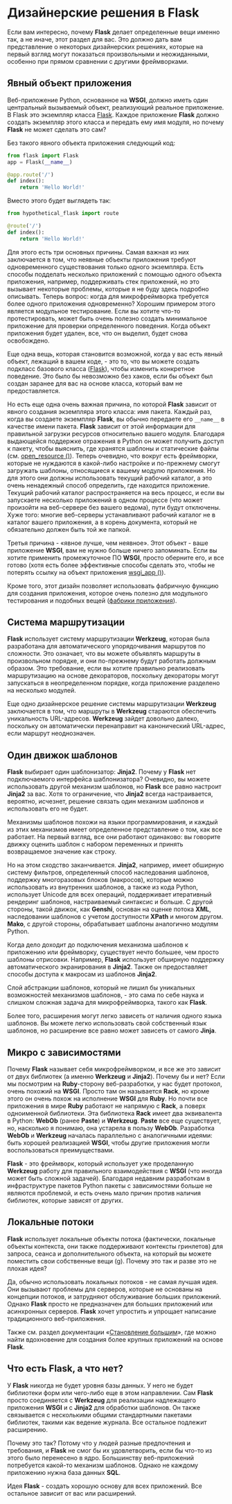 # Дизайнерские решения в Flask

Если вам интересно, почему **Flask** делает определенные вещи именно так, а не иначе, этот раздел для вас. Это должно дать вам представление о некоторых дизайнерских решениях, которые на первый взгляд могут показаться произвольными и неожиданными, особенно при прямом сравнении с другими фреймворками.

## Явный объект приложения

Веб-приложение Python, основанное на **WSGI**, должно иметь один центральный вызываемый объект, реализующий реальное приложение. В Flask это экземпляр класса [Flask](../api-dokumentaciya-flask/obekt-prilozheniya-flask.md#klass-flask-flask-import\_name-static\_url\_path-none-static\_folder-static-static\_host-none-host\_matching-false-subdomain\_matching-false-template\_folder-templates-instance\_path-none-instance\_relative\_config-false-root\_path-none). Каждое приложение **Flask** должно создать экземпляр этого класса и передать ему имя модуля, но почему **Flask** не может сделать это сам?

Без такого явного объекта приложения следующий код:

```python
from flask import Flask
app = Flask(__name__)

@app.route('/')
def index():
    return 'Hello World!'
```

Вместо этого будет выглядеть так:

```python
from hypothetical_flask import route

@route('/')
def index():
    return 'Hello World!'
```

Для этого есть три основных причины. Самая важная из них заключается в том, что неявные объекты приложения требуют одновременного существования только одного экземпляра. Есть способы подделать несколько приложений с помощью одного объекта приложения, например, поддерживать стек приложений, но это вызывает некоторые проблемы, которые я не буду здесь подробно описывать. Теперь вопрос: когда для микрофреймворка требуется более одного приложения одновременно? Хорошим примером этого является модульное тестирование. Если вы хотите что-то протестировать, может быть очень полезно создать минимальное приложение для проверки определенного поведения. Когда объект приложения будет удален, все, что он выделил, будет снова освобождено.

Еще одна вещь, которая становится возможной, когда у вас есть явный объект, лежащий в вашем коде, - это то, что вы можете создать подкласс базового класса ([Flask](../api-dokumentaciya-flask/obekt-prilozheniya-flask.md#klass-flask-flask-import\_name-static\_url\_path-none-static\_folder-static-static\_host-none-host\_matching-false-subdomain\_matching-false-template\_folder-templates-instance\_path-none-instance\_relative\_config-false-root\_path-none)), чтобы изменить конкретное поведение. Это было бы невозможно без хаков, если бы объект был создан заранее для вас на основе класса, который вам не предоставляется.

Но есть еще одна очень важная причина, по которой **Flask** зависит от явного создания экземпляра этого класса: имя пакета. Каждый раз, когда вы создаете экземпляр **Flask**, вы обычно передаете его `__name__` в качестве имени пакета. **Flask** зависит от этой информации для правильной загрузки ресурсов относительно вашего модуля. Благодаря выдающейся поддержке отражения в Python он может получить доступ к пакету, чтобы выяснить, где хранятся шаблоны и статические файлы (см. [open\_resource ()](../api-dokumentaciya-flask/obekt-prilozheniya-flask.md#open\_resource-resource-mode-rb)). Теперь очевидно, что вокруг есть фреймворки, которые не нуждаются в какой-либо настройке и по-прежнему смогут загружать шаблоны, относящиеся к вашему модулю приложения. Но для этого они должны использовать текущий рабочий каталог, а это очень ненадежный способ определить, где находится приложение. Текущий рабочий каталог распространяется на весь процесс, и если вы запускаете несколько приложений в одном процессе (что может произойти на веб-сервере без вашего ведома), пути будут отключены. Хуже того: многие веб-серверы устанавливают рабочий каталог не в каталог вашего приложения, а в корень документа, который не обязательно должен быть той же папкой.

Третья причина - «явное лучше, чем неявное». Этот объект - ваше приложение **WSGI**, вам не нужно больше ничего запоминать. Если вы хотите применить промежуточное ПО **WSGI**, просто оберните его, и все готово (хотя есть более эффективные способы сделать это, чтобы не потерять ссылку на объект приложения [wsgi\_app ()](../api-dokumentaciya-flask/obekt-prilozheniya-flask.md#wsgi\_app-environ-start\_response)).

Кроме того, этот дизайн позволяет использовать фабричную функцию для создания приложения, которое очень полезно для модульного тестирования и подобных вещей ([фабрики приложения](../patterny-flask/fabriki-prilozheniya-flask.md)).

## Система маршрутизации

**Flask** использует систему маршрутизации **Werkzeug**, которая была разработана для автоматического упорядочивания маршрутов по сложности. Это означает, что вы можете объявлять маршруты в произвольном порядке, и они по-прежнему будут работать должным образом. Это требование, если вы хотите правильно реализовать маршрутизацию на основе декораторов, поскольку декораторы могут запускаться в неопределенном порядке, когда приложение разделено на несколько модулей.

Еще одно дизайнерское решение системы маршрутизации **Werkzeug** заключается в том, что маршруты в **Werkzeug** стараются обеспечить уникальность URL-адресов. **Werkzeug** зайдет довольно далеко, поскольку он автоматически перенаправит на канонический URL-адрес, если маршрут неоднозначен.

## Один движок шаблонов

**Flask** выбирает один шаблонизатор: **Jinja2**. Почему у **Flask** нет подключаемого интерфейса шаблонизатора? Очевидно, вы можете использовать другой механизм шаблонов, но **Flask** все равно настроит **Jinja2** за вас. Хотя то ограничение, что **Jinja2** всегда настраивается, вероятно, исчезнет, решение связать один механизм шаблонов и использовать его не будет.

Механизмы шаблонов похожи на языки программирования, и каждый из этих механизмов имеет определенное представление о том, как все работает. На первый взгляд, все они работают одинаково: вы говорите движку оценить шаблон с набором переменных и принять возвращаемое значение как строку.

Но на этом сходство заканчивается. **Jinja2**, например, имеет обширную систему фильтров, определенный способ наследования шаблонов, поддержку многоразовых блоков (макросов), которые можно использовать из внутренних шаблонов, а также из кода Python, использует Unicode для всех операций, поддерживает итеративный рендеринг шаблонов, настраиваемый синтаксис и больше. С другой стороны, такой движок, как **Genshi**, основан на оценке потока **XML**, наследовании шаблонов с учетом доступности **XPath** и многом другом. **Mako**, с другой стороны, обрабатывает шаблоны аналогично модулям Python.

Когда дело доходит до подключения механизма шаблонов к приложению или фреймворку, существует нечто большее, чем просто шаблоны отрисовки. Например, **Flask** использует обширную поддержку автоматического экранирования в **Jinja2**. Также он предоставляет способы доступа к макросам из шаблонов **Jinja2**.

Слой абстракции шаблонов, который не лишил бы уникальных возможностей механизмов шаблонов, - это сама по себе наука и слишком сложная задача для микрофреймворка, такого как **Flask**.

Более того, расширения могут легко зависеть от наличия одного языка шаблонов. Вы можете легко использовать свой собственный язык шаблонов, но расширение все равно может зависеть от самого **Jinja**.

## Микро с зависимостями

Почему **Flask** называет себя микрофреймворком, и все же это зависит от двух библиотек (а именно **Werkzeug** и **Jinja2**). Почему бы и нет? Если мы посмотрим на **Ruby**-сторону веб-разработки, у нас будет протокол, очень похожий на **WSGI**. Просто там он называется **Rack**, но кроме этого он очень похож на исполнение **WSGI** для **Ruby**. Но почти все приложения в мире **Ruby** работают не напрямую с **Rack**, а поверх одноименной библиотеки. Эта библиотека **Rack** имеет два эквивалента в Python: **WebOb** (ранее **Paste**) и **Werkzeug**. **Paste** все еще существует, но, насколько я понимаю, она устарела в пользу **WebOb**. Разработка **WebOb** и **Werkzeug** началась параллельно с аналогичными идеями: быть хорошей реализацией **WSGI**, чтобы другие приложения могли воспользоваться преимуществами.

**Flask** - это фреймворк, который использует уже проделанную **Werkzeug** работу для правильного взаимодействия с **WSGI** (что иногда может быть сложной задачей). Благодаря недавним разработкам в инфраструктуре пакетов Python пакеты с зависимостями больше не являются проблемой, и есть очень мало причин против наличия библиотек, которые зависят от других.

## Локальные потоки

**Flask** использует локальные объекты потока (фактически, локальные объекты контекста, они также поддерживают контексты гринлетов) для запроса, сеанса и дополнительного объекта, на который вы можете поместить свои собственные вещи ([g](../api-dokumentaciya-flask/globalnyi-obekt-prilozheniya-flask.md#flask-g)). Почему это так и разве это не плохая идея?

Да, обычно использовать локальных потоков - не самая лучшая идея. Они вызывают проблемы для серверов, которые не основаны на концепции потоков, и затрудняют обслуживание больших приложений. Однако **Flask** просто не предназначен для больших приложений или асинхронных серверов. **Flask** хочет упростить и упрощает написание традиционного веб-приложения.

Также см. раздел документации «[Становление большим](../rukovodstvo-polzovatelya-flask/eshe-bolshe-o-flask.md)», где можно найти вдохновение для создания более крупных приложений на основе **Flask**.

## Что есть Flask, а что нет?

У **Flask** никогда не будет уровня базы данных. У него не будет библиотеки форм или чего-либо еще в этом направлении. Сам **Flask** просто соединяется с **Werkzeug** для реализации надлежащего приложения **WSGI** и с **Jinja2** для обработки шаблонов. Он также связывается с несколькими общими стандартными пакетами библиотек, такими как ведение журнала. Все остальное подлежит расширению.

Почему это так? Потому что у людей разные предпочтения и требования, и **Flask** не смог бы их удовлетворить, если бы что-то из этого было перенесено в ядро. Большинству веб-приложений потребуется какой-то механизм шаблонов. Однако не каждому приложению нужна база данных **SQL**.

Идея **Flask** - создать хорошую основу для всех приложений. Все остальное зависит от вас или расширений.
